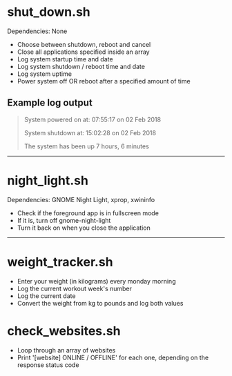 <h1>shut_down.sh</h1>
<p>Dependencies: None</p>

<ul>
  <li>Choose between shutdown, reboot and cancel</li>
  <li>Close all applications specified inside an array</li>
  <li>Log system startup time and date</li>
  <li>Log system shutdown / reboot time and date</li>
  <li>Log system uptime</li>
  <li>Power system off OR reboot after a specified amount of time</li>
</ul>

<h2>Example log output</h2>
<blockquote>
<p>System powered on at: 07:55:17 on 02 Feb 2018</p>
<p>System shutdown at: 15:02:28 on 02 Feb 2018</p>
<p>The system has been up 7 hours, 6 minutes</p>
</blockquote>

<hr>

<h1>night_light.sh</h1>
<p>Dependencies: GNOME Night Light, xprop, xwininfo</p>

<ul>
  <li>Check if the foreground app is in fullscreen mode</li>
  <li>If it is, turn off gnome-night-light</li>
  <li>Turn it back on when you close the application</li>
</ul>

<hr>

<h1>weight_tracker.sh</h1>

<ul>
  <li>Enter your weight (in kilograms) every monday morning</li>
  <li>Log the current workout week's number</li>
  <li>Log the current date</li>
  <li>Convert the weight from kg to pounds and log both values</li>
</ul>

<h1>check_websites.sh</h1>

<ul>
  <li>Loop through an array of websites</li>
  <li>Print '[website] ONLINE / OFFLINE' for each one, depending on the response status code</li>
</ul>


